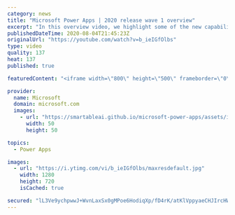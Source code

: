 ```yaml
---
category: news
title: "Microsoft Power Apps | 2020 release wave 1 overview"
excerpt: "In this overview video, we highlight some of the new capabilities included in the latest update to Microsoft Power Apps.      Here are the capabilities covered:     UI enhancements       • Save is always visible       • Chart formatting  Grid user experience enhancements       • Conditional search  "
publishedDateTime: 2020-08-04T21:45:23Z
originalUrl: "https://youtube.com/watch?v=b_ieIGfOlbs"
type: video
quality: 137
heat: 137
published: true

featuredContent: "<iframe width=\"800\" height=\"500\" frameborder=\"0\" src=\"https://www.youtube.com/embed/b_ieIGfOlbs\" allow=\"accelerometer; autoplay; encrypted-media; gyroscope; picture-in-picture\" allowfullscreen></iframe>"

provider:
  name: Microsoft
  domain: microsoft.com
  images:
    - url: "https://smartableai.github.io/microsoft-power-apps/assets/images/organizations/microsoft.com-50x50.jpg"
      width: 50
      height: 50

topics:
  - Power Apps

images:
  - url: "https://i.ytimg.com/vi/b_ieIGfOlbs/maxresdefault.jpg"
    width: 1280
    height: 720
    isCached: true

secured: "lL3Ve9ychpwwJ+WvnLaxSx0gMPoe6HodiqXp/fD4rK/atKlVppyaeCHJIrcHWKw5Kgo+W2EGvScjUmR+uEpDcBIFF18KDgnYfkMFCI9+IyIDAvU5zV7lq/0/yZGlEaO+BLV5XFN4g7+6fH23eRwhWApTflVE9Z4psFFkTbCv/bj2q296ehbIHQJXQOXd0N5pllrf1JpYIvWjb46ao1B8ttm51jhduv/Sw6mxkHZP8LmBPmwKJrs9C9cq/G0ErHdwGxzmQbmFNKtYP5Q5UDGv7z6t3LxbvCsSrtQLlWp/Drr4KS3NMLEinfmFH2GSU36H5BBHnglPAVayzf67sPpR9xyYPEWWgVTzNcTwCs7NazIPZ/c5XNaetSpOvx+HIGOtNaarL/0BYYoLv8vHx+hqsk2peSWzy5dfduZdy+W/sJZCiqrzuZWduwGIYpwhYK+G;xvsR1mx90SRLU2FYWLhvUA=="
---
```


